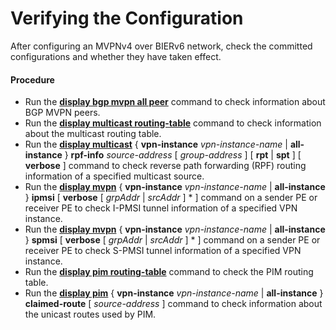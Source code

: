Verifying the Configuration
===========================

After configuring an MVPNv4 over BIERv6 network, check the committed configurations and whether they have taken effect.

#### Procedure

* Run the **[**display bgp mvpn all peer**](cmdqueryname=display+bgp+mvpn+all+peer)** command to check information about BGP MVPN peers.
* Run the **[**display multicast routing-table**](cmdqueryname=display+multicast+routing-table)** command to check information about the multicast routing table.
* Run the [**display multicast**](cmdqueryname=display+multicast) { **vpn-instance** *vpn-instance-name* | **all-instance** } **rpf-info** *source-address* [ *group-address* ] [ **rpt** | **spt** ] [ **verbose** ] command to check reverse path forwarding (RPF) routing information of a specified multicast source.
* Run the [**display mvpn**](cmdqueryname=display+mvpn) { **vpn-instance** *vpn-instance-name* | **all-instance** } **ipmsi** [ **verbose** [ *grpAddr* | *srcAddr* ] \* ] command on a sender PE or receiver PE to check I-PMSI tunnel information of a specified VPN instance.
* Run the [**display mvpn**](cmdqueryname=display+mvpn) { **vpn-instance** *vpn-instance-name* | **all-instance** } **spmsi** [ **verbose** [ *grpAddr* | *srcAddr* ] \* ] command on a sender PE or receiver PE to check S-PMSI tunnel information of a specified VPN instance.
* Run the [**display pim routing-table**](cmdqueryname=display+pim+routing-table) command to check the PIM routing table.
* Run the [**display pim**](cmdqueryname=display+pim) { **vpn-instance** *vpn-instance-name* | **all-instance** } **claimed-route** [ *source-address* ] command to check information about the unicast routes used by PIM.